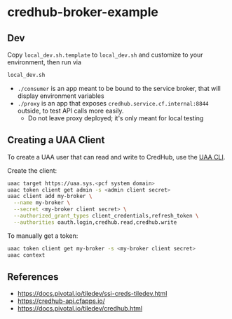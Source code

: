 # credhub-broker-example

## Dev

Copy `local_dev.sh.template` to `local_dev.sh` and customize to your environment, then run via

```bash
local_dev.sh
```

* `./consumer` is an app meant to be bound to the service broker, that will display environment variables
* `./proxy` is an app that exposes `credhub.service.cf.internal:8844` outside, to test API calls more easily.
    - Do not leave proxy deployed; it's only meant for local testing

## Creating a UAA Client

To create a UAA user that can read and write to CredHub, use
the [UAA CLI](https://docs.cloudfoundry.org/uaa/uaa-user-management.html).

Create the client:

```bash
uaac target https://uaa.sys.<pcf system domain>
uaac token client get admin -s <admin client secret>
uaac client add my-broker \
  --name my-broker \
  --secret <my-broker client secret> \
  --authorized_grant_types client_credentials,refresh_token \
  --authorities oauth.login,credhub.read,credhub.write
```

To manually get a token:

```bash
uaac token client get my-broker -s <my-broker client secret>
uaac context
``` 

## References
* https://docs.pivotal.io/tiledev/ssi-creds-tiledev.html
* https://credhub-api.cfapps.io/
* https://docs.pivotal.io/tiledev/credhub.html
